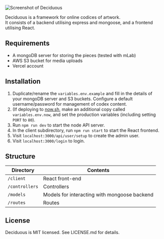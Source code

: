 ![Screenshot of Deciduous](https://i.imgur.com/2NeRbn1.jpg)

Deciduous is a framework for online codices of artwork.  
It consists of a backend utilising express and mongoose, and a frontend utilising React.

## Requirements

-   A mongoDB server for storing the pieces (tested with mLab)
-   AWS S3 bucket for media uploads
-   Vercel account

## Installation

1. Duplicate/rename the `variables.env.example` and fill in the details of your mongoDB server and S3 buckets. Configure a default username/password for management of codex content.
2. (If deploying to [now.sh](http://now.sh), make an additional copy called `variables.env.now`, and set the production variables (including setting `PORT` to `80`).
3. Run `npm run dev` to start the node API server.
4. In the client subdirectory, run `npm run start` to start the React frontend.
5. Visit `localhost:3000/api/user/setup` to create the admin user.
6. Visit `localhost:3000/login` to login.

## Structure

| Directory      | Contents                                     |
| -------------- | -------------------------------------------- |
| `/client`      | React front-end                              |
| `/controllers` | Controllers                                  |
| `/models`      | Models for interacting with mongoose backend |
| `/routes`      | Routes                                       |

## License

Deciduous is MIT licensed. See LICENSE.md for details.
